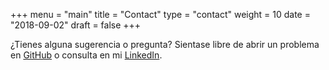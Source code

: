 +++
menu = "main"
title = "Contact"
type = "contact"
weight = 10
date = "2018-09-02"
draft = false
+++

¿Tienes alguna sugerencia o pregunta? 
Sientase libre de abrir un problema en [GitHub](https://github.com/ryali93) o consulta en mi [LinkedIn](https://linkedin.com/in/ryali93).